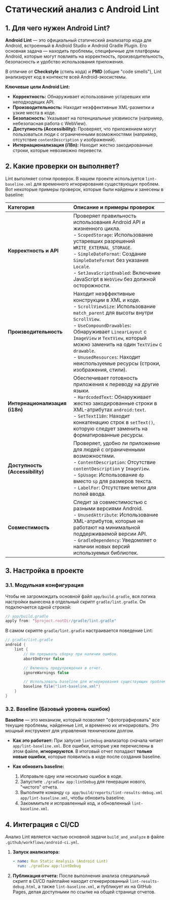 # Статический анализ с Android Lint

## 1. Для чего нужен Android Lint?

**Android Lint** — это официальный статический анализатор кода для Android, встроенный в Android Studio и Android Gradle Plugin. Его основная задача — находить проблемы, специфичные для платформы Android, которые могут повлиять на корректность, производительность, безопасность и удобство использования приложения.

В отличие от **Checkstyle** (стиль кода) и **PMD** (общие "code smells"), Lint анализирует код в контексте всей Android-экосистемы.

**Ключевые цели Android Lint:**
*   **Корректность:** Обнаруживает использование устаревших или неподходящих API.
*   **Производительность:** Находит неэффективные XML-разметки и узкие места в коде.
*   **Безопасность:** Указывает на потенциальные уязвимости (например, небезопасная работа с WebView).
*   **Доступность (Accessibility):** Проверяет, что приложением могут пользоваться люди с ограниченными возможностями (например, отсутствие `contentDescription` у изображений).
*   **Интернационализация (i18n):** Находит жестко закодированные строки, которые невозможно перевести.

## 2. Какие проверки он выполняет?

Lint выполняет сотни проверок. В нашем проекте используется `lint-baseline.xml` для временного игнорирования существующих проблем. Вот некоторые примеры проверок, которые были найдены и занесены в baseline:

| Категория | Описание и примеры проверок |
| :--- | :--- |
| **Корректность и API** | Проверяет правильность использования Android API и жизненного цикла. <br> - `ScopedStorage`: Использование устаревших разрешений `WRITE_EXTERNAL_STORAGE`. <br> - `SimpleDateFormat`: Создание `SimpleDateFormat` без указания `Locale`. <br> - `SetJavaScriptEnabled`: Включение JavaScript в `WebView` без должной осторожности. |
| **Производительность** | Находит неэффективные конструкции в XML и коде. <br> - `ScrollViewSize`: Использование `match_parent` для высоты внутри `ScrollView`. <br> - `UseCompoundDrawables`: Обнаруживает `LinearLayout` с `ImageView` и `TextView`, который можно заменить на один `TextView` с `drawable`. <br> - `UnusedResources`: Находит неиспользуемые ресурсы (строки, изображения, стили). |
| **Интернационализация (i18n)** | Обеспечивает готовность приложения к переводу на другие языки. <br> - `HardcodedText`: Обнаруживает жестко закодированные строки в XML-атрибутах `android:text`. <br> - `SetTextI18n`: Находит конкатенацию строк в `setText()`, которую следует заменить на форматированные ресурсы. |
| **Доступность (Accessibility)** | Проверяет, удобно ли приложение для людей с ограниченными возможностями. <br> - `ContentDescription`: Отсутствие `contentDescription` у `ImageView`. <br> - `SpUsage`: Использование `dp` вместо `sp` для размеров текста. <br> - `LabelFor`: Отсутствие метки для полей ввода. |
| **Совместимость** | Следит за совместимостью с разными версиями Android. <br> - `UnusedAttribute`: Использование XML-атрибутов, которые не работают на минимальной поддерживаемой версии API. <br> - `GradleDependency`: Уведомляет о наличии новых версий используемых библиотек. |

## 3. Настройка в проекте

### 3.1. Модульная конфигурация

Чтобы не загромождать основной файл `app/build.gradle`, вся логика настройки вынесена в отдельный скрипт `gradle/lint.gradle`. Он подключается одной строкой:

```groovy
// app/build.gradle
apply from: "$project.rootDir/gradle/lint.gradle"
```

В самом скрипте `gradle/lint.gradle` настраивается поведение Lint:

```groovy
// gradle/lint.gradle
android {
    lint {
        // Не прерывать сборку при наличии ошибок.
        abortOnError false

        // Включать предупреждения в отчет.
        ignoreWarnings false

        // Использовать baseline для игнорирования существующих проблем.
        baseline file("lint-baseline.xml")
    }
}
```

### 3.2. Baseline (Базовый уровень ошибок)

**Baseline** — это механизм, который позволяет "сфотографировать" все текущие проблемы, найденные Lint, и временно их игнорировать. Это мощный инструмент для управления техническим долгом.

*   **Как это работает:** При запуске `lintDebug` анализатор сначала читает `app/lint-baseline.xml`. Все ошибки, которые уже перечислены в этом файле, **игнорируются**. В итоговый отчет попадают **только новые ошибки**, которые появились в коде после создания baseline.

*   **Как обновить baseline:**
    1.  Исправьте одну или несколько ошибок в коде.
    2.  Запустите `./gradlew app:lintDebug` для генерации нового, "чистого" отчета.
    3.  Выполните команду `cp app/build/reports/lint-results-debug.xml app/lint-baseline.xml`, чтобы обновить baseline.
    4.  Закоммитьте и исправленный код, и обновленный `lint-baseline.xml`.

## 4. Интеграция с CI/CD

Анализ Lint является частью основной задачи `build_and_analyze` в файле `.github/workflows/android-ci.yml`.

1.  **Запуск анализатора:**
    ```yaml
    - name: Run Static Analysis (Android Lint)
      run: ./gradlew app:lintDebug
    ```

2.  **Публикация отчета:**
    После выполнения анализа специальный скрипт в CI/CD пайплайне находит сгенерированный `lint-results-debug.html`, а также `lint-baseline.xml`, и публикует их на GitHub Pages, делая доступными по ссылке на общей странице отчетов.